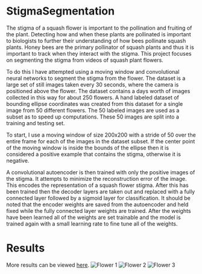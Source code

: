 # StigmaSegmentation

The stigma of a squash flower is important to the pollination and fruiting of the plant. Detecting how and when these plants are pollinated is important to biologists to further their understanding of how bees pollinate squash plants. Honey bees are the primary pollinator of squash plants and thus it is important to track when they interact with the stigma. This project focuses on segmenting the stigma from videos of squash plant flowers.

To do this I have attempted using a moving window and convolutional neural networks to segment the stigma from the flower. The dataset is a large set of still images taken every 30 seconds, where the camera is positioned above the flower. The dataset contains a days worth of images collected in this way for about 250 flowers. A hand labeled dataset of bounding ellipse coordinates was created from this dataset for a single image from 50 different flowers. The 50 labeled images are used as a subset as to speed up computations. These 50 images are split into a training and testing set.

To start, I use a moving window of size 200x200 with a stride of 50 over the entire frame for each of the images in the dataset subset. If the center point of the moving window is inside the bounds of the ellipse then it is considered a positive example that contains the stigma, otherwise it is negative.

A convolutional autoencoder is then trained with only the positive images of the stigma. It attempts to minimize the reconstruction error of the image. This encodes the representation of a squash flower stigma. After this has been trained then the decoder layers are taken out and replaced with a fully connected layer followed by a sigmoid layer for classification. It should be noted that the encoder weights are saved from the autoencoder and held fixed while the fully connected layer weights are trained. After the weights have been learned all of the weights are set trainable and the model is trained again with a small learning rate to fine tune all of the weights.

# Results
More results can be viewed [here](https://imgur.com/a/VRoAtQX).
![Flower 1](https://imgur.com/CP5knFV.jpg)
![Flower 2](https://imgur.com/lj6nGmW.jpg)
![Flower 3](https://imgur.com/3oEnWtT.jpg)
